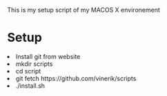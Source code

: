 This is my setup script of my MACOS X environement

<H1>Setup</H1>
<li>Install git from website</li>
<li>mkdir scripts</li>
<li>cd script</li>
<li>git fetch  https://github.com/vinerik/scripts</li>
<li>./install.sh</li>
